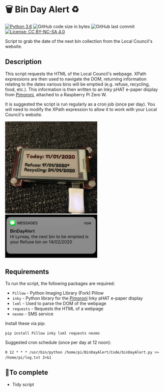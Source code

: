 # 🗑 Bin Day Alert ♻️

[![Python 3.6](https://img.shields.io/badge/python-3.6+-blue.svg)](https://www.python.org/downloads/release/python-360/)  ![GitHub code size in bytes](https://img.shields.io/github/languages/code-size/Lynsay/BinDayAlert)  ![GitHub last commit](https://img.shields.io/github/last-commit/Lynsay/BinDayAlert)  [![License: CC BY-NC-SA 4.0](https://img.shields.io/badge/License-CC%20BY--NC--SA%204.0-lightgrey.svg)](https://creativecommons.org/licenses/by-nc-sa/4.0/)

Script to grab the date of the next bin collection from the Local Council's website.

## Description
This script requests the HTML of the Local Council's webpage.  XPath expressions are then used to navigate the DOM, returning information relating to the dates various bins will be emptied (e.g. refuse, recycling, food, etc.).  This information is then written to an Inky pHAT e-paper display from [Pimoroni](https://github.com/pimoroni), attached to a Raspberry Pi Zero W.  

It is suggested the script is run regularly as a cron job (once per day).  You will need to modify the XPath expression to allow it to work with your Local Council's website.

<img src="BinDayAlert.jpg" alt="Bin Day Alert" title="Bin Day Alert" width="300" height="300" />
<img src="BinDayAlertSMS.jpg" alt="Bin Day Alert SMS" title="Bin Day Alert SMS" width="300"  />

## Requirements
To run the script, the following packages are required:

* `Pillow` - Python Imaging Library (Fork) Pillow
* `inky` - Python library for the [Pimoroni](https://github.com/pimoroni) Inky pHAT e-paper display
* `lxml` - Used to parse the DOM of the webpage
* `requests` - Requests the HTML of a webpage
* `nexmo` - SMS service

Install these via pip:

`pip install Pillow inky lxml requests nexmo`

Suggested cron schedule (once per day at 12 noon):

`0 12 * * * /usr/bin/python /home/pi/BinDayAlert/Code/binDayAlert.py >> /home/pi/log.txt 2>&1`

## 🔨To complete
- Tidy script
